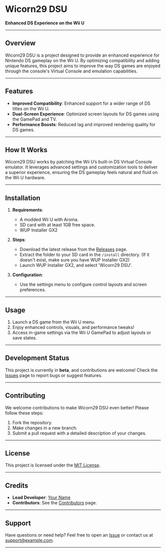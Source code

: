 # Wicorn29 DSU
**Enhanced DS Experience on the Wii U**

---

## Overview

Wicorn29 DSU is a project designed to provide an enhanced experience for Nintendo DS gameplay on the Wii U. By optimizing compatibility and adding unique features, this project aims to improve the way DS games are enjoyed through the console's Virtual Console and emulation capabilities.

---

## Features

- **Improved Compatibility**: Enhanced support for a wider range of DS titles on the Wii U.
- **Dual-Screen Experience**: Optimized screen layouts for DS games using the GamePad and TV.
- **Performance Boosts**: Reduced lag and improved rendering quality for DS games.

---

## How It Works

Wicorn29 DSU works by patching the Wii U’s built-in DS Virtual Console emulator. It leverages advanced settings and customization tools to deliver a superior experience, ensuring the DS gameplay feels natural and fluid on the Wii U hardware.

---

## Installation

1. **Requirements**:
   - A modded Wii U with Aroma.
   - SD card with at least 1GB free space.
   - WUP Installer GX2

2. **Steps**:
   - Download the latest release from the [Releases](https://github.com/wicorn29/DSU/releases) page.
   - Extract the folder to your SD card in the `/install` directory. (If it doesn't exist, make sure you have WUP Installer GX2)
   - Launch WUP Installer GX2, and select 'Wicorn29 DSU'.

3. **Configuration**:
   - Use the settings menu to configure control layouts and screen preferences.

---

## Usage

1. Launch a DS game from the Wii U menu.
2. Enjoy enhanced controls, visuals, and performance tweaks!
3. Access in-game settings via the Wii U GamePad to adjust layouts or save states.

---

## Development Status

This project is currently in **beta**, and contributions are welcome! Check the [Issues](https://github.com/username/Wicorn29-DSU/issues) page to report bugs or suggest features.

---

## Contributing

We welcome contributions to make Wicorn29 DSU even better! Please follow these steps:
1. Fork the repository.
2. Make changes in a new branch.
3. Submit a pull request with a detailed description of your changes.

---

## License

This project is licensed under the [MIT License](LICENSE).

---

## Credits

- **Lead Developer**: [Your Name](https://github.com/username)
- **Contributors**: See the [Contributors](https://github.com/username/Wicorn29-DSU/graphs/contributors) page.

---

## Support

Have questions or need help? Feel free to open an [Issue](https://github.com/username/Wicorn29-DSU/issues) or contact us at support@example.com.

---

